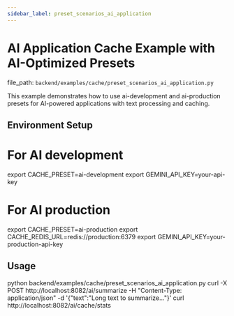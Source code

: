 ```yaml
---
sidebar_label: preset_scenarios_ai_application
---
```


# AI Application Cache Example with AI-Optimized Presets

  file_path: `backend/examples/cache/preset_scenarios_ai_application.py`

This example demonstrates how to use ai-development and ai-production presets
for AI-powered applications with text processing and caching.

## Environment Setup

# For AI development
export CACHE_PRESET=ai-development
export GEMINI_API_KEY=your-api-key

# For AI production
export CACHE_PRESET=ai-production
export CACHE_REDIS_URL=redis://production:6379
export GEMINI_API_KEY=your-production-api-key

## Usage

python backend/examples/cache/preset_scenarios_ai_application.py
curl -X POST http://localhost:8082/ai/summarize -H "Content-Type: application/json" -d '{"text":"Long text to summarize..."}'
curl http://localhost:8082/ai/cache/stats
